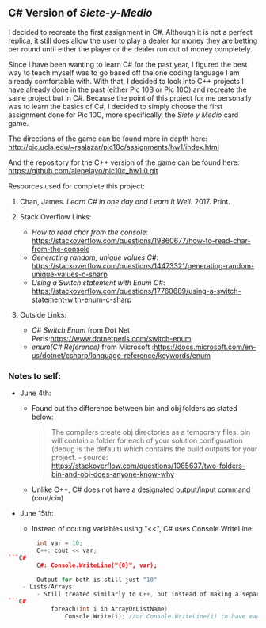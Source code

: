 ## C# Version of *Siete-y-Medio*

I decided to recreate the first assignment in C#. Although it is not a perfect replica, it still does
allow the user to play a dealer for money they are betting per round until either the player or the 
dealer run out of money completely.

Since I have been wanting to learn C# for the past year, I figured the best way to teach myself
was to go based off the one coding language I am already comfortable with. With that, I decided to
look into C++ projects I have already done in the past (either Pic 10B or Pic 10C) and recreate the
same project but in C#. Because the point of this project for me personally was to learn the basics
of C#, I decided to simply choose the first assignment done for Pic 10C, more specifically, the 
*Siete y Medio* card game. 

The directions of the game can be found more in depth here: 
http://pic.ucla.edu/~rsalazar/pic10c/assignments/hw1/index.html

And the repository for the C++ version of the game can be found here: 
https://github.com/alepelayo/pic10c_hw1.0.git

Resources used for complete this project: 
1. Chan, James. _Learn C# in one day and Learn It Well_. 2017. Print.
2. Stack Overflow Links:
	- *How to read char from the console*: https://stackoverflow.com/questions/19860677/how-to-read-char-from-the-console
	- *Generating random, unique values C#*: https://stackoverflow.com/questions/14473321/generating-random-unique-values-c-sharp
	- *Using a Switch statement with Enum C#*: https://stackoverflow.com/questions/17760689/using-a-switch-statement-with-enum-c-sharp
	
3. Outside Links: 
	- *C# Switch Enum* from Dot Net Perls:https://www.dotnetperls.com/switch-enum
	- *enum(C# Reference)* from Microsoft :https://docs.microsoft.com/en-us/dotnet/csharp/language-reference/keywords/enum


### Notes to self:

- June 4th:
	- Found out the difference between bin and obj folders as stated below:
		> The compilers create obj directories as a temporary files.
		> bin will contain a folder for each of your solution configuration 
		> (debug is the default) which contains the build outputs for your project.
			- source: https://stackoverflow.com/questions/1085637/two-folders-bin-and-obj-does-anyone-know-why
	
	- Unlike C++, C# does not have a designated output/input command (cout/cin)

- June 15th:
	- Instead of couting variables using "<<", C# uses Console.WriteLine:
```C++
		int var = 10;
		C++: cout << var;
```C#
		C#: Console.WriteLine("{0}", var);

		Output for both is still just "10"
	- Lists/Arrays: 
		- Still treated similarly to C++, but instead of making a separate function to print all the elements out, we can simply use the following:
```C#		
			foreach(int i in ArrayOrListName)
				Console.Write(i); //or Console.WriteLine(i) to have each element in a different line




